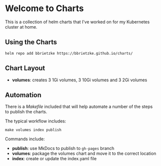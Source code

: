 # Welcome to Charts

This is a collection of helm charts that I've worked on for my Kubernetes cluster at home.

## Using the Charts

```
helm repo add bbrietzke https://bbrietzke.github.io/charts/
```

## Chart Layout
* __volumes__: creates 3 1Gi volumes, 3 10Gi volumes and 3 2Gi volumes

## Automation
There is a _Makefile_ included that will help automate a number of the steps to publish the charts.

The typical workflow includes:

```
make volumes index publish
```

Commands include:

* __publish__: use MkDocs to publish to `gh-pages` branch
* __volumes__: package the volumes chart and move it to the correct location
* __index__: create or update the index.yaml file


